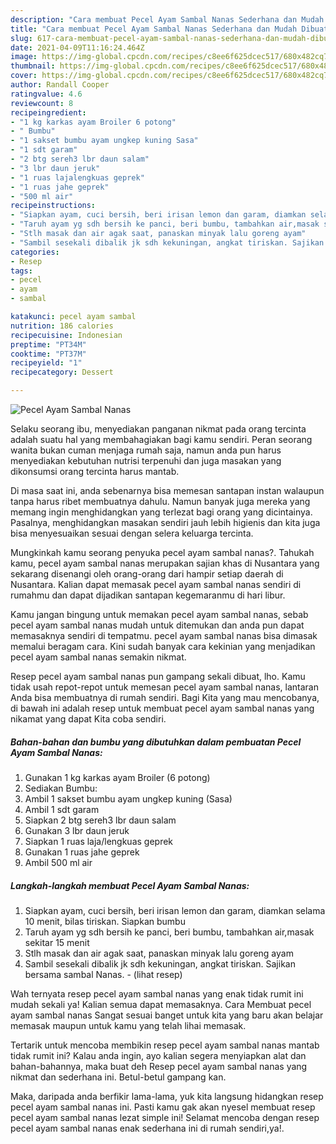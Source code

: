 ```yaml
---
description: "Cara membuat Pecel Ayam Sambal Nanas Sederhana dan Mudah Dibuat"
title: "Cara membuat Pecel Ayam Sambal Nanas Sederhana dan Mudah Dibuat"
slug: 617-cara-membuat-pecel-ayam-sambal-nanas-sederhana-dan-mudah-dibuat
date: 2021-04-09T11:16:24.464Z
image: https://img-global.cpcdn.com/recipes/c8ee6f625dcec517/680x482cq70/pecel-ayam-sambal-nanas-foto-resep-utama.jpg
thumbnail: https://img-global.cpcdn.com/recipes/c8ee6f625dcec517/680x482cq70/pecel-ayam-sambal-nanas-foto-resep-utama.jpg
cover: https://img-global.cpcdn.com/recipes/c8ee6f625dcec517/680x482cq70/pecel-ayam-sambal-nanas-foto-resep-utama.jpg
author: Randall Cooper
ratingvalue: 4.6
reviewcount: 8
recipeingredient:
- "1 kg karkas ayam Broiler 6 potong"
- " Bumbu"
- "1 sakset bumbu ayam ungkep kuning Sasa"
- "1 sdt garam"
- "2 btg sereh3 lbr daun salam"
- "3 lbr daun jeruk"
- "1 ruas lajalengkuas geprek"
- "1 ruas jahe geprek"
- "500 ml air"
recipeinstructions:
- "Siapkan ayam, cuci bersih, beri irisan lemon dan garam, diamkan selama 10 menit, bilas tiriskan. Siapkan bumbu"
- "Taruh ayam yg sdh bersih ke panci, beri bumbu, tambahkan air,masak sekitar 15 menit"
- "Stlh masak dan air agak saat, panaskan minyak lalu goreng ayam"
- "Sambil sesekali dibalik jk sdh kekuningan, angkat tiriskan. Sajikan bersama sambal Nanas.           (lihat resep)"
categories:
- Resep
tags:
- pecel
- ayam
- sambal

katakunci: pecel ayam sambal 
nutrition: 186 calories
recipecuisine: Indonesian
preptime: "PT34M"
cooktime: "PT37M"
recipeyield: "1"
recipecategory: Dessert

---
```



![Pecel Ayam Sambal Nanas](https://img-global.cpcdn.com/recipes/c8ee6f625dcec517/680x482cq70/pecel-ayam-sambal-nanas-foto-resep-utama.jpg)

Selaku seorang ibu, menyediakan panganan nikmat pada orang tercinta adalah suatu hal yang membahagiakan bagi kamu sendiri. Peran seorang  wanita bukan cuman menjaga rumah saja, namun anda pun harus menyediakan kebutuhan nutrisi terpenuhi dan juga masakan yang dikonsumsi orang tercinta harus mantab.

Di masa  saat ini, anda sebenarnya bisa memesan santapan instan walaupun tanpa harus ribet membuatnya dahulu. Namun banyak juga mereka yang memang ingin menghidangkan yang terlezat bagi orang yang dicintainya. Pasalnya, menghidangkan masakan sendiri jauh lebih higienis dan kita juga bisa menyesuaikan sesuai dengan selera keluarga tercinta. 



Mungkinkah kamu seorang penyuka pecel ayam sambal nanas?. Tahukah kamu, pecel ayam sambal nanas merupakan sajian khas di Nusantara yang sekarang disenangi oleh orang-orang dari hampir setiap daerah di Nusantara. Kalian dapat memasak pecel ayam sambal nanas sendiri di rumahmu dan dapat dijadikan santapan kegemaranmu di hari libur.

Kamu jangan bingung untuk memakan pecel ayam sambal nanas, sebab pecel ayam sambal nanas mudah untuk ditemukan dan anda pun dapat memasaknya sendiri di tempatmu. pecel ayam sambal nanas bisa dimasak memalui beragam cara. Kini sudah banyak cara kekinian yang menjadikan pecel ayam sambal nanas semakin nikmat.

Resep pecel ayam sambal nanas pun gampang sekali dibuat, lho. Kamu tidak usah repot-repot untuk memesan pecel ayam sambal nanas, lantaran Anda bisa membuatnya di rumah sendiri. Bagi Kita yang mau mencobanya, di bawah ini adalah resep untuk membuat pecel ayam sambal nanas yang nikamat yang dapat Kita coba sendiri.

<!--inarticleads1-->

##### Bahan-bahan dan bumbu yang dibutuhkan dalam pembuatan Pecel Ayam Sambal Nanas:

1. Gunakan 1 kg karkas ayam Broiler (6 potong)
1. Sediakan  Bumbu:
1. Ambil 1 sakset bumbu ayam ungkep kuning (Sasa)
1. Ambil 1 sdt garam
1. Siapkan 2 btg sereh3 lbr daun salam
1. Gunakan 3 lbr daun jeruk
1. Siapkan 1 ruas laja/lengkuas geprek
1. Gunakan 1 ruas jahe geprek
1. Ambil 500 ml air




<!--inarticleads2-->

##### Langkah-langkah membuat Pecel Ayam Sambal Nanas:

1. Siapkan ayam, cuci bersih, beri irisan lemon dan garam, diamkan selama 10 menit, bilas tiriskan. Siapkan bumbu
1. Taruh ayam yg sdh bersih ke panci, beri bumbu, tambahkan air,masak sekitar 15 menit
1. Stlh masak dan air agak saat, panaskan minyak lalu goreng ayam
1. Sambil sesekali dibalik jk sdh kekuningan, angkat tiriskan. Sajikan bersama sambal Nanas. -           (lihat resep)




Wah ternyata resep pecel ayam sambal nanas yang enak tidak rumit ini mudah sekali ya! Kalian semua dapat memasaknya. Cara Membuat pecel ayam sambal nanas Sangat sesuai banget untuk kita yang baru akan belajar memasak maupun untuk kamu yang telah lihai memasak.

Tertarik untuk mencoba membikin resep pecel ayam sambal nanas mantab tidak rumit ini? Kalau anda ingin, ayo kalian segera menyiapkan alat dan bahan-bahannya, maka buat deh Resep pecel ayam sambal nanas yang nikmat dan sederhana ini. Betul-betul gampang kan. 

Maka, daripada anda berfikir lama-lama, yuk kita langsung hidangkan resep pecel ayam sambal nanas ini. Pasti kamu gak akan nyesel membuat resep pecel ayam sambal nanas lezat simple ini! Selamat mencoba dengan resep pecel ayam sambal nanas enak sederhana ini di rumah sendiri,ya!.

